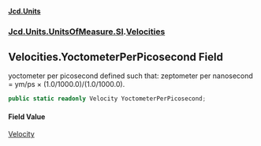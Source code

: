 #### [Jcd.Units](index 'index')
### [Jcd.Units.UnitsOfMeasure.SI](Jcd.Units.UnitsOfMeasure.SI 'Jcd.Units.UnitsOfMeasure.SI').[Velocities](Velocities 'Jcd.Units.UnitsOfMeasure.SI.Velocities')

## Velocities.YoctometerPerPicosecond Field

yoctometer per picosecond defined such that: zeptometer per nanosecond = ym/ps × (1.0/1000.0)/(1.0/1000.0).

```csharp
public static readonly Velocity YoctometerPerPicosecond;
```

#### Field Value
[Velocity](Velocity 'Jcd.Units.UnitTypes.Velocity')